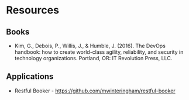 # Resources

## Books

* Kim, G., Debois, P., Willis, J., & Humble, J. (2016). The DevOps handbook: how to create world-class agility, reliability, and security in technology organizations. Portland, OR: IT Revolution Press, LLC.

## Applications

* Restful Booker - <https://github.com/mwinteringham/restful-booker>
